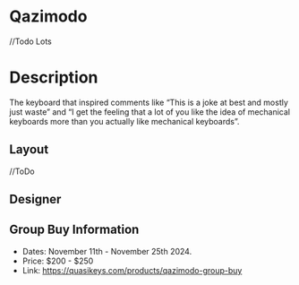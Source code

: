 # Qazimodo

//Todo Lots

# Description
The keyboard that inspired comments like “This is a joke at best and mostly just waste” and “I get the feeling that a lot of you like the idea of mechanical keyboards more than you actually like mechanical keyboards”.

## Layout
//ToDo

## Designer

## Group Buy Information
- Dates: November 11th - November 25th 2024.
- Price: $200 - $250
- Link: https://quasikeys.com/products/qazimodo-group-buy
